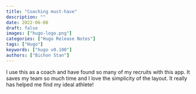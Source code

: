 ```yaml
---
title: "Coaching must-have"
description: ""
date: 2022-06-08
draft: false
images: ["hugo-logo.png"]
categories: ["Hugo Release Notes"]
tags: ["Hugo"]
keywords: ["hugo v0.100"]
authors: ["Bichon Stan"]
---
```


I use this as a coach and have found so many of my recruits with this app. It saves my team so much time and I love the simplicity of the layout. It really has helped me find my ideal athlete!

